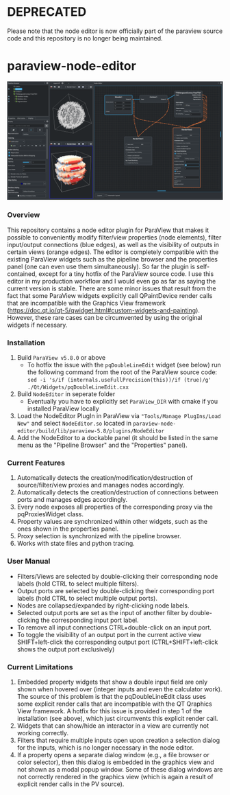 # DEPRECATED
Please note that the node editor is now officially part of the paraview source code and this repository is no longer being maintained.


# paraview-node-editor

![screenshot](https://raw.githubusercontent.com/JonasLukasczyk/paraview-node-editor/master/screenshot.jpg "Screenshot of ParaView Node Editor")

### Overview
This repository contains a node editor plugin for ParaView that makes it possible to conveniently modify filter/view properties (node elements), filter input/output connections (blue edges), as well as the visibility of outputs in certain views (orange edges). The editor is completely compatible with the existing ParaView widgets such as the pipeline browser and the properties panel (one can even use them simultaneously). So far the plugin is self-contained, except for a tiny hotfix of the ParaView source code. I use this editor in my production workflow and I would even go as far as saying the current version is stable. There are some minor issues that result from the fact that some ParaView widgets explicitly call QPaintDevice render calls that are incompatible with the Graphics View framework (https://doc.qt.io/qt-5/qwidget.html#custom-widgets-and-painting). However, these rare cases can be circumvented by using the original widgets if necessary.

### Installation
1. Build `ParaView v5.8.0` or above
   - To hotfix the issue with the `pqDoubleLineEdit` widget (see below) run the following command from the root of the ParaView source code:<br>
   `sed -i 's/if (internals.useFullPrecision(this))/if (true)/g' ./Qt/Widgets/pqDoubleLineEdit.cxx`
2. Build `NodeEditor` in seperate folder
   - Eventually you have to explicitly set `ParaView_DIR` with cmake if you installed ParaView locally
3. Load the NodeEditor PlugIn in ParaView via `"Tools/Manage PlugIns/Load New"` and select `NodeEditor.so` located in `paraview-node-editor/build/lib/paraview-5.8/plugins/NodeEditor`
4. Add the NodeEditor to a dockable panel (it should be listed in the same menu as the "Pipeline Browser" and the "Properties" panel).

### Current Features
1. Automatically detects the creation/modification/destruction of source/filter/view proxies and manages nodes accordingly.
2. Automatically detects the creation/destruction of connections between ports and manages edges accordingly.
3. Every node exposes all properties of the corresponding proxy via the pqProxiesWidget class.
4. Property values are synchronized within other widgets, such as the ones shown in the properties panel.
5. Proxy selection is synchronized with the pipeline browser.
6. Works with state files and python tracing.

### User Manual
* Filters/Views are selected by double-clicking their corresponding node labels (hold CTRL to select multiple filters).
* Output ports are selected by double-clicking their corresponding port labels (hold CTRL to select multiple output ports).
* Nodes are collapsed/expanded by right-clicking node labels.
* Selected output ports are set as the input of another filter by double-clicking the corresponding input port label.
* To remove all input connections CTRL+double-click on an input port.
* To toggle the visibility of an output port in the current active view SHIFT+left-click the corresponding output port (CTRL+SHIFT+left-click shows the output port exclusively)

### Current Limitations
1. Embedded property widgets that show a double input field are only shown when hovered over (integer inputs and even the calculator work). The source of this problem is that the pqDoubleLineEdit class uses some explicit render calls that are incompatible with the QT Qraphics View framework. A hotfix for this issue is provided in step 1 of the installation (see above), which just circumvents this explicit render call.
2. Widgets that can show/hide an interactor in a view are currently not working correctly.
3. Filters that require multiple inputs open upon creation a selection dialog for the inputs, which is no longer necessary in the node editor.
4. If a property opens a separate dialog window (e.g., a file browser or color selector), then this dialog is embedded in the graphics view and not shown as a modal popup window. Some of these dialog windows are not correctly rendered in the graphics view (which is again a result of explicit render calls in the PV source).
